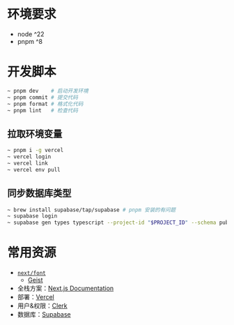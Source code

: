 # 环境要求

- node ^22
- pnpm ^8

# 开发脚本

```bash
~ pnpm dev    # 启动开发环境
~ pnpm commit # 提交代码
~ pnpm format # 格式化代码
~ pnpm lint   # 检查代码
```

## 拉取环境变量

```bash
~ pnpm i -g vercel
~ vercel login
~ vercel link
~ vercel env pull
```

## 同步数据库类型

```bash
~ brew install supabase/tap/supabase # pnpm 安装的有问题
~ supabase login
~ supabase gen types typescript --project-id "$PROJECT_ID" --schema public > lib/supabase.types.ts
```

# 常用资源

- [`next/font`](https://nextjs.org/docs/app/building-your-application/optimizing/fonts)
  - [Geist](https://vercel.com/font)
- 全栈方案：[Next.js Documentation](https://nextjs.org/docs)
- 部署：[Vercel](https://vercel.com/)
- 用户&权限：[Clerk](https://dashboard.clerk.com/)
- 数据库：[Supabase](https://supabase.com/)
